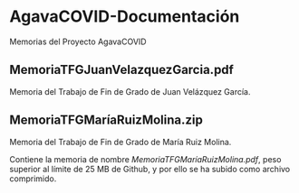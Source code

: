 # AgavaCOVID-Documentación
Memorias del Proyecto AgavaCOVID


## MemoriaTFGJuanVelazquezGarcia.pdf 
  Memoria del Trabajo de Fin de Grado de Juan Velázquez García.
  
  
## MemoriaTFGMaríaRuizMolina.zip
  Memoria del Trabajo de Fin de Grado de María Ruiz Molina. 
  
  Contiene la memoria de nombre _MemoriaTFGMaríaRuizMolina.pdf_, peso superior al límite de 25 MB de Github, y por ello se ha subido como archivo comprimido.
